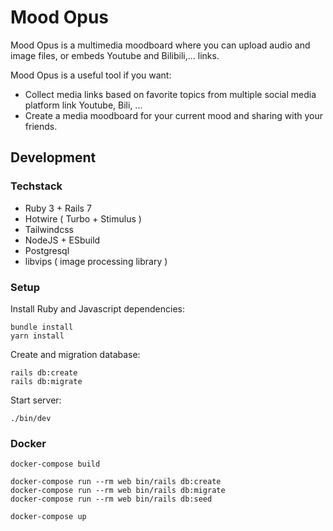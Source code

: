 # Mood Opus

Mood Opus is a multimedia moodboard where you can upload audio and image files, or embeds Youtube and Bilibili,... links.

Mood Opus is a useful tool if you want:

- Collect media links based on favorite topics from multiple social media platform link Youtube, Bili, ...
- Create a media moodboard for your current mood and sharing with your friends.

## Development

### Techstack 
- Ruby 3 + Rails 7
- Hotwire ( Turbo + Stimulus )
- Tailwindcss
- NodeJS + ESbuild
- Postgresql 
- libvips ( image processing library )

### Setup
Install Ruby and Javascript dependencies:
```
bundle install
yarn install
```
Create and migration database: 
```
rails db:create
rails db:migrate
```
Start server:
```
./bin/dev
```

### Docker
```
docker-compose build

docker-compose run --rm web bin/rails db:create  
docker-compose run --rm web bin/rails db:migrate  
docker-compose run --rm web bin/rails db:seed  

docker-compose up 
```
